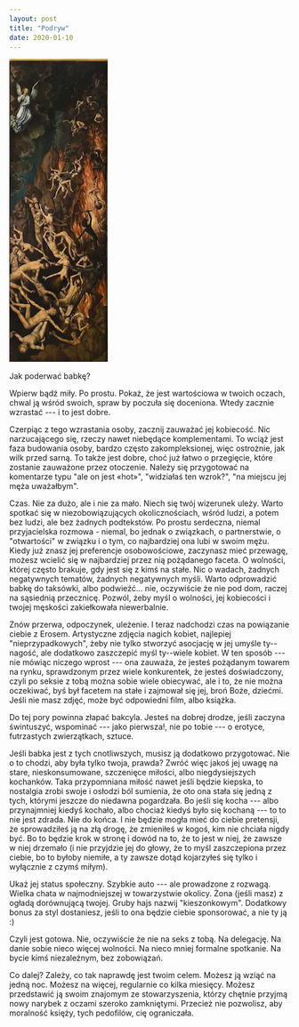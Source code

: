 ```yaml
---
layout: post
title: "Podryw"
date: 2020-01-10
---
```


![Upadek zbuntowanych aniołów](/images/upadek.webp)

Jak poderwać babkę?

Wpierw bądź miły. Po prostu. Pokaż, że jest wartościowa w twoich oczach, chwal ją wśród swoich, spraw by poczuła się doceniona. Wtedy zacznie wzrastać --- i to jest dobre.

Czerpiąc z tego wzrastania osoby, zacznij zauważać jej kobiecość. Nic narzucającego się, rzeczy nawet niebędące komplementami. To wciąż jest faza budowania osoby, bardzo często zakompleksionej, więc ostrożnie, jak wilk przed sarną.  To także jest dobre, choć już łatwo o przegięcie, które zostanie zauważone przez otoczenie. Należy się przygotować na komentarze typu "ale on jest «hot»", "widziałaś ten wzrok?", "na miejscu jej męża uważałbym".

Czas.  Nie za dużo, ale i nie za mało.  Niech się twój wizerunek uleży.  Warto spotkać się w niezobowiązujących okolicznościach, wśród ludzi, a potem bez ludzi, ale bez żadnych podtekstów.  Po prostu serdeczna, niemal przyjacielska rozmowa - niemal, bo jednak o związkach, o partnerstwie, o "otwartości" w związku i o tym, co najbardziej ona lubi w swoim mężu.  Kiedy już znasz jej preferencje osobowościowe, zaczynasz mieć przewagę, możesz wcielić się w najbardziej przez nią pożądanego faceta.  O wolności, której często brakuje, gdy jest się z kimś na stałe. Nic o wadach, żadnych negatywnych tematów, żadnych negatywnych myśli.  Warto odprowadzić babkę do taksówki, albo podwieźć... nie, oczywiście że nie pod dom, raczej na sąsiednią przecznicę.  Pozwól, żeby myśl o wolności, jej kobiecości i twojej męskości zakiełkowała niewerbalnie.

Znów przerwa, odpoczynek, uleżenie.  I teraz nadchodzi czas na powiązanie ciebie z Erosem. Artystyczne zdjęcia nagich kobiet, najlepiej "nieprzypadkowych", żeby nie tylko stworzyć asocjację w jej umyśle ty--nagość, ale dodatkowo zaszczepić myśl ty--wiele kobiet.  W ten sposób --- nie mówiąc niczego wprost --- ona zauważa, że jesteś pożądanym towarem na rynku, sprawdzonym przez wiele konkurentek, że jesteś doświadczony, czyli po seksie z tobą można sobie wiele obiecywać, ale i to, że nie można oczekiwać, byś był facetem na stałe i zajmował się jej, broń Boże, dziećmi.  Jeśli nie masz zdjęć, może być odpowiedni film, albo książka.

Do tej pory powinna złapać bakcyla.  Jesteś na dobrej drodze, jeśli zaczyna świntuszyć, wspominać --- jako pierwsza!, nie po tobie --- o erotyce, futrzastych zwierzątkach, sztuce.

Jeśli babka jest z tych cnotliwszych, musisz ją dodatkowo przygotować.  Nie o to chodzi, aby była tylko twoja, prawda?  Zwróć więc jakoś jej uwagę na stare, nieskonsumowane, szczenięce miłości, albo niegdysiejszych kochanków. Taka przypomniana miłość nawet jeśli będzie kiepska, to nostalgia zrobi swoje i osłodzi ból sumienia, że oto ona stała się jedną z tych, którymi jeszcze do niedawna pogardzała.  Bo jeśli się kocha --- albo przynajmniej kiedyś kochało, albo chociaż kiedyś było się kochaną --- to to nie jest zdrada.  Nie do końca.  I nie będzie mogła mieć do ciebie pretensji, że sprowadziłeś ją na złą drogę, że zmieniłeś w kogoś, kim nie chciała nigdy być.  Bo to będzie krok w stronę i dowód na to, że to jest w niej, że zawsze w niej drzemało (i nie przyjdzie jej do głowy, że to myśl zaszczepiona przez ciebie, bo to byłoby niemiłe, a ty zawsze dotąd kojarzyłeś się tylko i wyłącznie z czymś miłym).

Ukaż jej status społeczny. Szybkie auto --- ale prowadzone z rozwagą.  Wielka chata w najmodniejszej w towarzystwie okolicy.  Żona (jeśli masz) z ogładą dorównującą twojej.  Gruby hajs nazwij "kieszonkowym".  Dodatkowy bonus za styl dostaniesz, jeśli to ona będzie ciebie sponsorować, a nie ty ją :)

Czyli jest gotowa.  Nie, oczywiście że nie na seks z tobą.  Na delegację.  Na danie sobie nieco więcej wolności.  Na nieco mniej formalne spotkanie.  Na bycie kimś niezależnym, bez zobowiązań.

Co dalej?  Zależy, co tak naprawdę jest twoim celem.  Możesz ją wziąć na jedną noc. Możesz na więcej, regularnie co kilka miesięcy.  Możesz przedstawić ją swoim znajomym ze stowarzyszenia, którzy chętnie przyjmą nowy narybek z oczami szeroko zamkniętymi.  Przecież nie pozwolisz, aby moralność księży, tych pedofilów, cię ograniczała.
 
